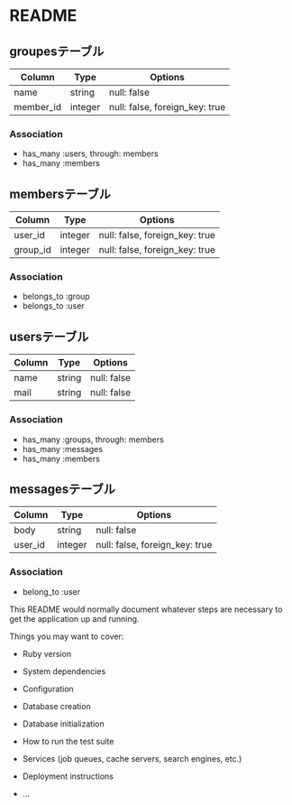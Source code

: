 # README

## groupesテーブル
|Column|Type|Options|
|------|----|-------|
|name|string|null: false|
|member_id|integer|null: false, foreign_key: true|

### Association
- has_many :users, through: members
- has_many :members

## membersテーブル
|Column|Type|Options|
|------|----|-------|
|user_id|integer|null: false, foreign_key: true|
|group_id|integer|null: false, foreign_key: true|

### Association
- belongs_to :group
- belongs_to :user

## usersテーブル
|Column|Type|Options|
|------|----|-------|
|name|string|null: false|
|mail|string|null: false|

### Association
- has_many :groups, through: members
- has_many :messages
- has_many :members

## messagesテーブル
|Column|Type|Options|
|------|----|-------|
|body|string|null: false|
|user_id|integer|null: false, foreign_key: true|

### Association
- belong_to :user

This README would normally document whatever steps are necessary to get the
application up and running.

Things you may want to cover:

* Ruby version

* System dependencies

* Configuration

* Database creation

* Database initialization

* How to run the test suite

* Services (job queues, cache servers, search engines, etc.)

* Deployment instructions

* ...
